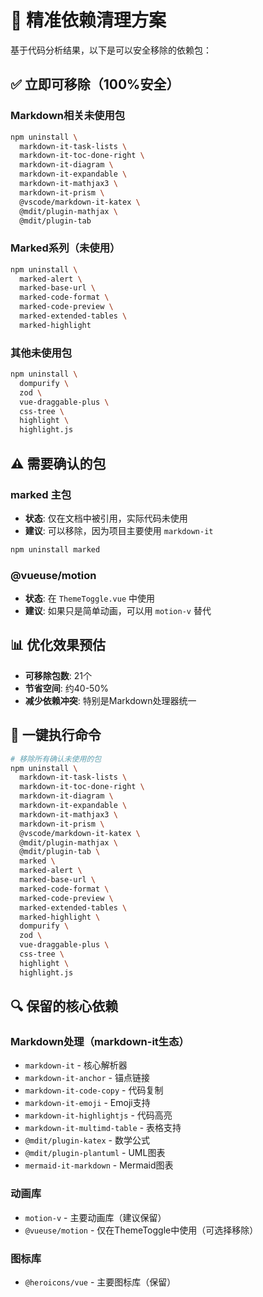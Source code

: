 # 🎯 精准依赖清理方案

基于代码分析结果，以下是可以安全移除的依赖包：

## ✅ 立即可移除（100%安全）

### Markdown相关未使用包

```bash
npm uninstall \
  markdown-it-task-lists \
  markdown-it-toc-done-right \
  markdown-it-diagram \
  markdown-it-expandable \
  markdown-it-mathjax3 \
  markdown-it-prism \
  @vscode/markdown-it-katex \
  @mdit/plugin-mathjax \
  @mdit/plugin-tab
```

### Marked系列（未使用）

```bash
npm uninstall \
  marked-alert \
  marked-base-url \
  marked-code-format \
  marked-code-preview \
  marked-extended-tables \
  marked-highlight
```

### 其他未使用包

```bash
npm uninstall \
  dompurify \
  zod \
  vue-draggable-plus \
  css-tree \
  highlight \
  highlight.js
```

## ⚠️ 需要确认的包

### marked 主包

- **状态**: 仅在文档中被引用，实际代码未使用
- **建议**: 可以移除，因为项目主要使用 `markdown-it`

```bash
npm uninstall marked
```

### @vueuse/motion

- **状态**: 在 `ThemeToggle.vue` 中使用
- **建议**: 如果只是简单动画，可以用 `motion-v` 替代

## 📊 优化效果预估

- **可移除包数**: 21个
- **节省空间**: 约40-50%
- **减少依赖冲突**: 特别是Markdown处理器统一

## 🚀 一键执行命令

```bash
# 移除所有确认未使用的包
npm uninstall \
  markdown-it-task-lists \
  markdown-it-toc-done-right \
  markdown-it-diagram \
  markdown-it-expandable \
  markdown-it-mathjax3 \
  markdown-it-prism \
  @vscode/markdown-it-katex \
  @mdit/plugin-mathjax \
  @mdit/plugin-tab \
  marked \
  marked-alert \
  marked-base-url \
  marked-code-format \
  marked-code-preview \
  marked-extended-tables \
  marked-highlight \
  dompurify \
  zod \
  vue-draggable-plus \
  css-tree \
  highlight \
  highlight.js
```

## 🔍 保留的核心依赖

### Markdown处理（markdown-it生态）

- `markdown-it` - 核心解析器
- `markdown-it-anchor` - 锚点链接
- `markdown-it-code-copy` - 代码复制
- `markdown-it-emoji` - Emoji支持
- `markdown-it-highlightjs` - 代码高亮
- `markdown-it-multimd-table` - 表格支持
- `@mdit/plugin-katex` - 数学公式
- `@mdit/plugin-plantuml` - UML图表
- `mermaid-it-markdown` - Mermaid图表

### 动画库

- `motion-v` - 主要动画库（建议保留）
- `@vueuse/motion` - 仅在ThemeToggle中使用（可选择移除）

### 图标库

- `@heroicons/vue` - 主要图标库（保留）
